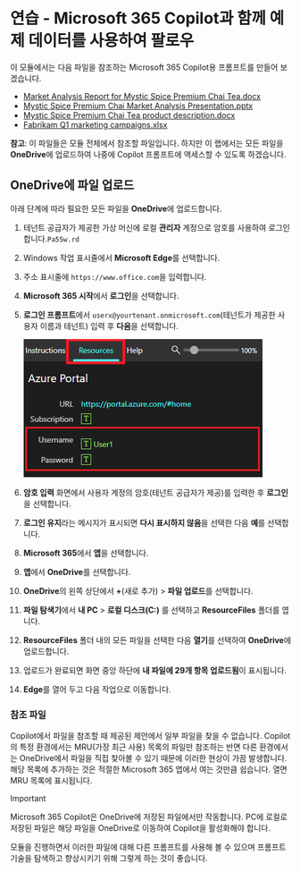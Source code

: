 # 연습 - Microsoft 365 Copilot과 함께 예제 데이터를 사용하여 팔로우

이 모듈에서는 다음 파일을 참조하는 Microsoft 365 Copilot용 프롬프트를 만들어 보겠습니다.

- [Market Analysis Report for Mystic Spice Premium Chai Tea.docx](https://go.microsoft.com/fwlink/?linkid=2268826)
- [Mystic Spice Premium Chai Market Analysis Presentation.pptx](https://go.microsoft.com/fwlink/?linkid=2268768)
- [Mystic Spice Premium Chai Tea product description.docx](https://go.microsoft.com/fwlink/?linkid=2268929)
- [Fabrikam Q1 marketing campaigns.xlsx](https://go.microsoft.com/fwlink/?linkid=2269124)

**참고**: 이 파일들은 모듈 전체에서 참조할 파일입니다. 하지만 이 랩에서는 모든 파일을 **OneDrive**에 업로드하여 나중에 Copilot 프롬프트에 액세스할 수 있도록 하겠습니다.

## OneDrive에 파일 업로드

아래 단계에 따라 필요한 모든 파일을 **OneDrive**에 업로드합니다.

1. 테넌트 공급자가 제공한 가상 머신에 로컬 **관리자** 계정으로 암호를 사용하여 로그인합니다.`Pa55w.rd`
2. Windows 작업 표시줄에서 **Microsoft Edge**를 선택합니다.
3. 주소 표시줄에 `https://www.office.com`을 입력합니다.
4. **Microsoft 365 시작**에서 **로그인**을 선택합니다.
5. **로그인 프롬프트**에서 `userx@yourtenant.onmicrosoft.com`(테넌트가 제공한 사용자 이름과 테넌트) 입력 후 **다음**을 선택합니다.

    [![스크린샷 리소스 창](../media/lab_resources_password.png)](../media/lab_resources_password.png#lightbox)

6. **암호 입력** 화면에서 사용자 계정의 암호(테넌트 공급자가 제공)를 입력한 후 **로그인**을 선택합니다.
7. **로그인 유지**라는 메시지가 표시되면 **다시 표시하지 않음**을 선택한 다음 **예**를 선택합니다.
8. **Microsoft 365**에서 **앱**을 선택합니다.
9. **앱**에서 **OneDrive**를 선택합니다.
10. **OneDrive**의 왼쪽 상단에서 **+**(새로 추가) > **파일 업로드**를 선택합니다.
11. **파일 탐색기**에서 **내 PC** > **로컬 디스크(C:)** 를 선택하고 **ResourceFiles** 폴더를 엽니다.
12. **ResourceFiles** 폴더 내의 모든 파일을 선택한 다음 **열기**를 선택하여 **OneDrive**에 업로드합니다.
13. 업로드가 완료되면 화면 중앙 하단에 **내 파일에 29개 항목 업로드됨**이 표시됩니다.
14. **Edge**를 열어 두고 다음 작업으로 이동합니다.

### 참조 파일

Copilot에서 파일을 참조할 때 제공된 제안에서 일부 파일을 찾을 수 없습니다. Copilot의 특정 환경에서는 MRU(가장 최근 사용) 목록의 파일만 참조하는 반면 다른 환경에서는 OneDrive에서 파일을 직접 찾아볼 수 있기 때문에 이러한 현상이 가끔 발생합니다. 해당 목록에 추가하는 것은 적절한 Microsoft 365 앱에서 여는 것만큼 쉽습니다.  열면 MRU 목록에 표시됩니다.

> [!IMPORTANT]
> Microsoft 365 Copilot은 OneDrive에 저장된 파일에서만 작동합니다. PC에 로컬로 저장된 파일은 해당 파일을 OneDrive로 이동하여 Copilot을 활성화해야 합니다.

모듈을 진행하면서 이러한 파일에 대해 다른 프롬프트를 사용해 볼 수 있으며 프롬프트 기술을 탐색하고 향상시키기 위해 그렇게 하는 것이 좋습니다.
